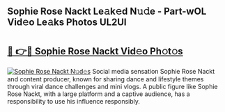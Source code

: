 ## Sophie Rose Nackt Le𝚊k𝚎d N𝚞𝚍e - Part-wOL Vid𝚎o Le𝚊ks Photos UL2UI

# <h2><a href="http://fb1c4k.evod.top/?m=Sophie+Rose+Nackt">🔗 👉🔴 Sophie Rose Nackt Vid𝚎o Ph𝚘t𝚘s</a></h2>

[![Sophie Rose Nackt N𝚞d𝚎s](https://i.imgur.com/8V9OHl7.gif)](http://fb1c4k.evod.top/?m=Sophie+Rose+Nackt)
Social media sensation Sophie Rose Nackt and content producer, known for sharing dance and lifestyle themes through viral dance challenges and mini vlogs. A public figure like Sophie Rose Nackt, with a large platform and a captive audience, has a responsibility to use his influence responsibly. 
